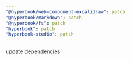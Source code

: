 ```yaml
---
"@hyperbook/web-component-excalidraw": patch
"@hyperbook/markdown": patch
"@hyperbook/fs": patch
"hyperbook": patch
"hyperbook-studio": patch
---
```


update dependencies
